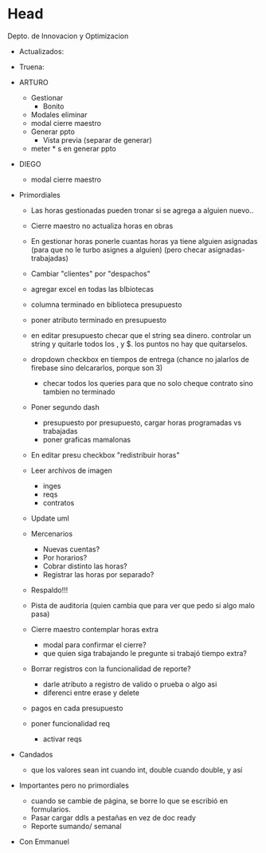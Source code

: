 # Head
Depto. de Innovacion y Optimizacion

- Actualizados:
  
- Truena:

- ARTURO
  - Gestionar
    - Bonito
  - Modales eliminar
  - modal cierre maestro
  - Generar ppto
    - Vista previa (separar de generar)
  - meter * s en generar ppto
- DIEGO
  - modal cierre maestro

- Primordiales
  - Las horas gestionadas pueden tronar si se agrega a alguien nuevo.. 
  - Cierre maestro no actualiza horas en obras
  - En gestionar horas ponerle cuantas horas ya tiene alguien asignadas (para que no le turbo asignes a alguien) (pero checar asignadas-trabajadas)
  - Cambiar "clientes" por "despachos"
  - agregar excel en todas las blbiotecas
  - columna terminado en biblioteca presupuesto
  - poner atributo terminado en presupuesto
  - en editar presupuesto checar que el string sea dinero. controlar un string y quitarle todos los , y $. los puntos no hay que quitarselos.
  - dropdown checkbox en tiempos de entrega (chance no jalarlos de firebase sino delcararlos, porque son 3)
    - checar todos los queries para que no solo cheque contrato sino tambien no terminado
  - Poner segundo dash
    - presupuesto por presupuesto, cargar horas programadas vs trabajadas
    - poner graficas mamalonas
  - En editar presu checkbox "redistribuir horas"
  - Leer archivos de imagen
    - inges
    - reqs
    - contratos
  - Update uml

  - Mercenarios
    - Nuevas cuentas?
    - Por horarios?
    - Cobrar distinto las horas?
    - Registrar las horas por separado?
  
  - Respaldo!!!
  - Pista de auditoria (quien cambia que para ver que pedo si algo malo pasa)
  - Cierre maestro contemplar horas extra
    - modal para confirmar el cierre?
    - que quien siga trabajando le pregunte si trabajó tiempo extra?
  - Borrar registros con la funcionalidad de reporte?
    - darle atributo a registro de valido o prueba o algo asi
    - diferenci entre erase y delete

  - pagos en cada presupuesto
  - poner funcionalidad req
    - activar reqs
  
- Candados
  - que los valores sean int cuando int, double cuando double, y así

- Importantes pero no primordiales
  - cuando se cambie de página, se borre lo que se escribió en formularios.
  - Pasar cargar ddls a pestañas en vez de doc ready
  - Reporte sumando/ semanal
- Con Emmanuel
